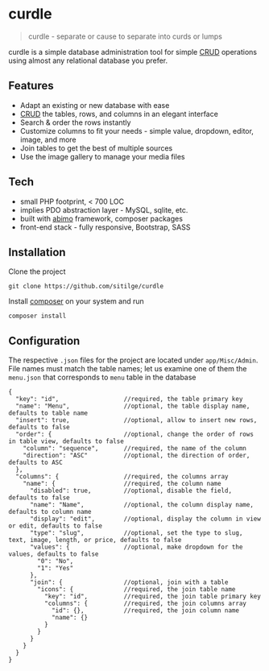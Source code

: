 # curdle

> curdle - separate or cause to separate into curds or lumps

curdle is a simple database administration tool for simple [CRUD] operations using almost any relational database you prefer.

## Features

- Adapt an existing or new database with ease
- [CRUD] the tables, rows, and columns in an elegant interface
- Search & order the rows instantly
- Customize columns to fit your needs - simple value, dropdown, editor, image, and more
- Join tables to get the best of multiple sources
- Use the image gallery to manage your media files

## Tech

- small PHP footprint, < 700 LOC
- implies PDO abstraction layer - MySQL, sqlite, etc.
- built with [abimo] framework, composer packages
- front-end stack - fully responsive, Bootstrap, SASS

## Installation

Clone the project
```
git clone https://github.com/sitilge/curdle
```
Install [composer] on your system and run
```
composer install
```

## Configuration

The respective ```.json``` files for the project are located under ```app/Misc/Admin```. File names must match the table names; let us examine one of them the ```menu.json``` that corresponds to ```menu``` table in the database
```
{
  "key": "id",                  //required, the table primary key
  "name": "Menu",               //optional, the table display name, defaults to table name
  "insert": true,               //optional, allow to insert new rows, defaults to false
  "order": {                    //optional, change the order of rows in table view, defaults to false
    "column": "sequence",       //required, the name of the column
    "direction": "ASC"          //optional, the direction of order, defaults to ASC
  },
  "columns": {                  //required, the columns array
    "name": {                   //required, the column name
      "disabled": true,         //optional, disable the field, defaults to false
      "name": "Name",           //optional, the column display name, defaults to column name
      "display": "edit",        //optional, display the column in view or edit, defaults to false
      "type": "slug",           //optional, set the type to slug, text, image, length, or price, defaults to false
      "values": {               //optional, make dropdown for the values, defaults to false
        "0": "No",
        "1": "Yes"
      },
      "join": {                 //optional, join with a table
        "icons": {              //required, the join table name
          "key": "id",          //required, the join table primary key
          "columns": {          //required, the join columns array
            "id": {},           //required, the join column name
            "name": {}
          }
        }
      }
    }
  }
}
```

[CRUD]: <https://en.wikipedia.org/wiki/Create,_read,_update_and_delete>
[composer]: <https://getcomposer.org/download/>
[abimo]: <https://github.com/sitilge/abimo>